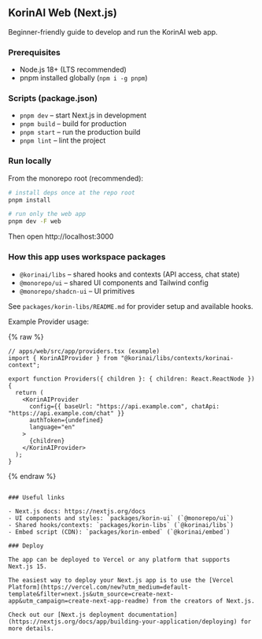 ## KorinAI Web (Next.js)

Beginner-friendly guide to develop and run the KorinAI web app.

### Prerequisites

- Node.js 18+ (LTS recommended)
- pnpm installed globally (`npm i -g pnpm`)

### Scripts (package.json)

- `pnpm dev` – start Next.js in development
- `pnpm build` – build for production
- `pnpm start` – run the production build
- `pnpm lint` – lint the project

### Run locally

From the monorepo root (recommended):

```bash
# install deps once at the repo root
pnpm install

# run only the web app
pnpm dev -F web
```

Then open http://localhost:3000

### How this app uses workspace packages

- `@korinai/libs` – shared hooks and contexts (API access, chat state)
- `@monorepo/ui` – shared UI components and Tailwind config
- `@monorepo/shadcn-ui` – UI primitives

See `packages/korin-libs/README.md` for provider setup and available hooks.

Example Provider usage:

{% raw %}
```tsx
// apps/web/src/app/providers.tsx (example)
import { KorinAIProvider } from "@korinai/libs/contexts/korinai-context";

export function Providers({ children }: { children: React.ReactNode }) {
  return (
    <KorinAIProvider
      config={{ baseUrl: "https://api.example.com", chatApi: "https://api.example.com/chat" }}
      authToken={undefined}
      language="en"
    >
      {children}
    </KorinAIProvider>
  );
}
```
{% endraw %}
```

### Useful links

- Next.js docs: https://nextjs.org/docs
- UI components and styles: `packages/korin-ui` (`@monorepo/ui`)
- Shared hooks/contexts: `packages/korin-libs` (`@korinai/libs`)
- Embed script (CDN): `packages/korin-embed` (`@korinai/embed`)

### Deploy

The app can be deployed to Vercel or any platform that supports Next.js 15.

The easiest way to deploy your Next.js app is to use the [Vercel Platform](https://vercel.com/new?utm_medium=default-template&filter=next.js&utm_source=create-next-app&utm_campaign=create-next-app-readme) from the creators of Next.js.

Check out our [Next.js deployment documentation](https://nextjs.org/docs/app/building-your-application/deploying) for more details.
